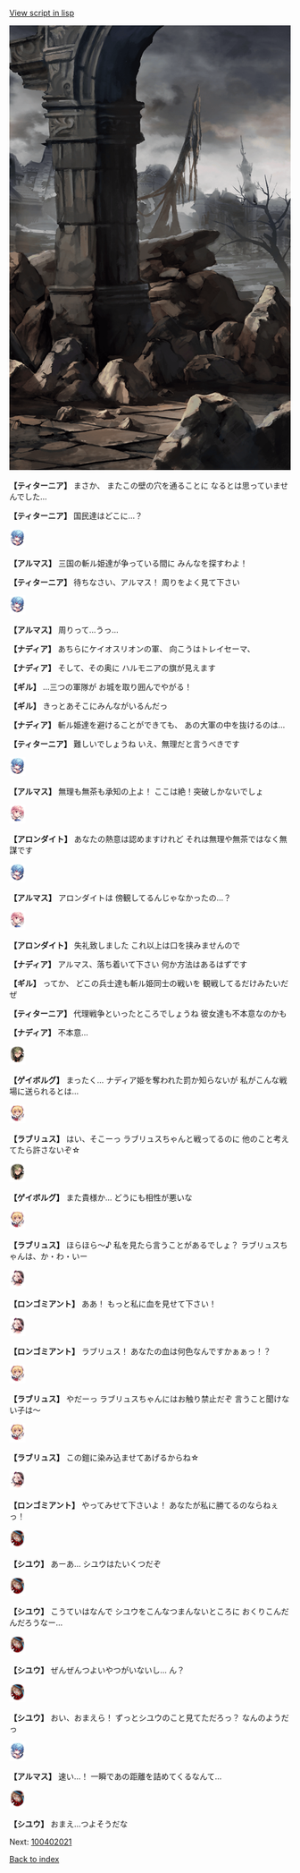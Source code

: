 [View script in lisp](../scripts/100402010.txt)

![201_border.png](../images/backgrounds/201_border.png)

**【ティターニア】**
まさか、
またこの壁の穴を通ることに
なるとは思っていませんでした…

**【ティターニア】**
国民達はどこに…？

<img src="../images/units/3103811.png" alt="3103811.png" height="34"/>

**【アルマス】**
三国の斬ル姫達が争っている間に
みんなを探すわよ！

**【ティターニア】**
待ちなさい、アルマス！
周りをよく見て下さい

<img src="../images/units/3103811.png" alt="3103811.png" height="34"/>

**【アルマス】**
周りって…うっ…

**【ナディア】**
あちらにケイオスリオンの軍、
向こうはトレイセーマ、

**【ナディア】**
そして、その奥に
ハルモニアの旗が見えます

**【ギル】**
…三つの軍隊が
お城を取り囲んでやがる！

**【ギル】**
きっとあそこにみんながいるんだっ

**【ナディア】**
斬ル姫達を避けることができても、
あの大軍の中を抜けるのは…

**【ティターニア】**
難しいでしょうね
いえ、無理だと言うべきです

<img src="../images/units/3103811.png" alt="3103811.png" height="34"/>

**【アルマス】**
無理も無茶も承知の上よ！
ここは絶！突破しかないでしょ

<img src="../images/units/3100711.png" alt="3100711.png" height="34"/>

**【アロンダイト】**
あなたの熱意は認めますけれど
それは無理や無茶ではなく無謀です

<img src="../images/units/3103811.png" alt="3103811.png" height="34"/>

**【アルマス】**
アロンダイトは
傍観してるんじゃなかったの…？

<img src="../images/units/3100711.png" alt="3100711.png" height="34"/>

**【アロンダイト】**
失礼致しました
これ以上は口を挟みませんので

**【ナディア】**
アルマス、落ち着いて下さい
何か方法はあるはずです

**【ギル】**
ってか、
どこの兵士達も斬ル姫同士の戦いを
観戦してるだけみたいだぜ

**【ティターニア】**
代理戦争といったところでしょうね
彼女達も不本意なのかも

**【ナディア】**
不本意…

<img src="../images/units/3300711.png" alt="3300711.png" height="34"/>

**【ゲイボルグ】**
まったく…
ナディア姫を奪われた罰か知らないが
私がこんな戦場に送られるとは…

<img src="../images/units/3200311.png" alt="3200311.png" height="34"/>

**【ラブリュス】**
はい、そこーっ
ラブリュスちゃんと戦ってるのに
他のこと考えてたら許さないぞ☆

<img src="../images/units/3300711.png" alt="3300711.png" height="34"/>

**【ゲイボルグ】**
また貴様か…
どうにも相性が悪いな

<img src="../images/units/3200311.png" alt="3200311.png" height="34"/>

**【ラブリュス】**
ほらほら～♪
私を見たら言うことがあるでしょ？
ラブリュスちゃんは、か・わ・いー

<img src="../images/units/3301011.png" alt="3301011.png" height="34"/>

**【ロンゴミアント】**
ああ！
もっと私に血を見せて下さい！

<img src="../images/units/3301011.png" alt="3301011.png" height="34"/>

**【ロンゴミアント】**
ラブリュス！
あなたの血は何色なんですかぁぁっ！？

<img src="../images/units/3200311.png" alt="3200311.png" height="34"/>

**【ラブリュス】**
やだーっ
ラブリュスちゃんにはお触り禁止だぞ
言うこと聞けない子は～

<img src="../images/units/3200311.png" alt="3200311.png" height="34"/>

**【ラブリュス】**
この鎧に染み込ませてあげるからね☆

<img src="../images/units/3301011.png" alt="3301011.png" height="34"/>

**【ロンゴミアント】**
やってみせて下さいよ！
あなたが私に勝てるのならねぇっ！

<img src="../images/units/3201911.png" alt="3201911.png" height="34"/>

**【シユウ】**
あーあ…
シユウはたいくつだぞ

<img src="../images/units/3201911.png" alt="3201911.png" height="34"/>

**【シユウ】**
こうていはなんで
シユウをこんなつまんないところに
おくりこんだんだろうなー…

<img src="../images/units/3201911.png" alt="3201911.png" height="34"/>

**【シユウ】**
ぜんぜんつよいやつがいないし…
ん？

<img src="../images/units/3201911.png" alt="3201911.png" height="34"/>

**【シユウ】**
おい、おまえら！
ずっとシユウのこと見てただろっ？
なんのようだっ

<img src="../images/units/3103811.png" alt="3103811.png" height="34"/>

**【アルマス】**
速い…！
一瞬であの距離を詰めてくるなんて…

<img src="../images/units/3201911.png" alt="3201911.png" height="34"/>

**【シユウ】**
おまえ…つよそうだな


Next: [100402021](100402021.md)

[Back to index](index.md)

